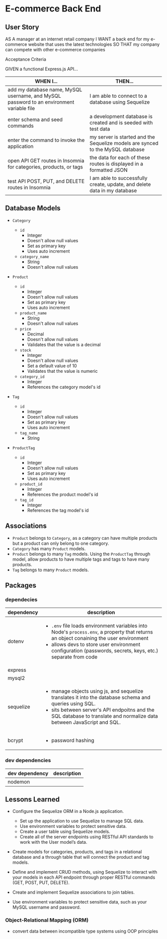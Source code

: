 # E-commerce Back End

## User Story

AS A manager at an internet retail company
I WANT a back end for my e-commerce website that uses the latest technologies
SO THAT my company can compete with other e-commerce companies

Acceptance Criteria

GIVEN a functional Express.js API...

| WHEN I...                                                                                | THEN...                                                                        |
| ---------------------------------------------------------------------------------------- | ------------------------------------------------------------------------------ |
| add my database name, MySQL username, and MySQL password to an environment variable file | I am able to connect to a database using Sequelize                             |
| enter schema and seed commands                                                           | a development database is created and is seeded with test data                 |
| enter the command to invoke the application                                              | my server is started and the Sequelize models are synced to the MySQL database |
| open API GET routes in Insomnia for categories, products, or tags                        | the data for each of these routes is displayed in a formatted JSON             |
| test API POST, PUT, and DELETE routes in Insomnia                                        | I am able to successfully create, update, and delete data in my database       |

## Database Models

-   `Category`

    -   `id`
        -   Integer
        -   Doesn't allow null values
        -   Set as primary key
        -   Uses auto increment
    -   `category_name`
        -   String
        -   Doesn't allow null values

-   `Product`

    -   `id`
        -   Integer
        -   Doesn't allow null values
        -   Set as primary key
        -   Uses auto increment
    -   `product_name`
        -   String
        -   Doesn't allow null values
    -   `price`
        -   Decimal
        -   Doesn't allow null values
        -   Validates that the value is a decimal
    -   `stock`
        -   Integer
        -   Doesn't allow null values
        -   Set a default value of 10
        -   Validates that the value is numeric
    -   `category_id`
        -   Integer
        -   References the category model's id

-   `Tag`

    -   `id`
        -   Integer
        -   Doesn't allow null values
        -   Set as primary key
        -   Uses auto increment
    -   `tag_name`
        -   String

-   `ProductTag`

    -   `id`
        -   Integer
        -   Doesn't allow null values
        -   Set as primary key
        -   Uses auto increment
    -   `product_id`
        -   Integer
        -   References the product model's id
    -   `tag_id`
        -   Integer
        -   References the tag model's id

## Associations

-   `Product` belongs to `Category`, as a category can have multiple products but a product can only belong to one category.
-   `Category` has many `Product` models.
-   `Product` belongs to many `Tag` models. Using the `ProductTag` through model, allow products to have multiple tags and tags to have many products.
-   `Tag` belongs to many `Product` models.

## Packages

### dependecies

| dependency | description                                                                                                                                                                                                                                                            |
| ---------- | ---------------------------------------------------------------------------------------------------------------------------------------------------------------------------------------------------------------------------------------------------------------------- |
| dotenv     | <ul><li>`.env` file loads environment variables into Node's `process.env`, a property that returns an object conaining the user environment</li><li>allows devs to store user environment configuration (passwords, secrets, keys, etc.) separate from code </li></ul> |
| express    |                                                                                                                                                                                                                                                                        |
| mysql2     |                                                                                                                                                                                                                                                                        |
| sequelize  | <ul><li>manage objects using js, and sequelize translates it into the database schema and queries using SQL. </li><li>sits between server's API endpoitns and the SQL database to translate and normalize data between JavaScript and SQL.</li></ul>                   |
| bcrypt     | <ul><li>password hashing</li></ul>                                                                                                                                                                                                                                     |

### dev dependencies

| dev dependency | description |
| -------------- | ----------- |
| nodemon        |             |

## Lessons Learned

-   Configure the Sequelize ORM in a Node.js application.

    -   Set up the application to use Sequelize to manage SQL data.
    -   Use environment variables to protect sensitive data.
    -   Create a user table using Sequelize models.
    -   Create all of the server endpoints using RESTful API standards to work with the User model’s data.

-   Create models for categories, products, and tags in a relational database and a through table that will connect the product and tag models.
-   Define and implement CRUD methods, using Sequelize to interact with your models in each API endpoint through proper RESTful commands (GET, POST, PUT, DELETE).
-   Create and implement Sequelize associations to join tables.
-   Use environment variables to protect sensitive data, such as your MySQL username and password.

### Object-Relational Mapping (ORM)

-   convert data between incompatible type systems using OOP principles
